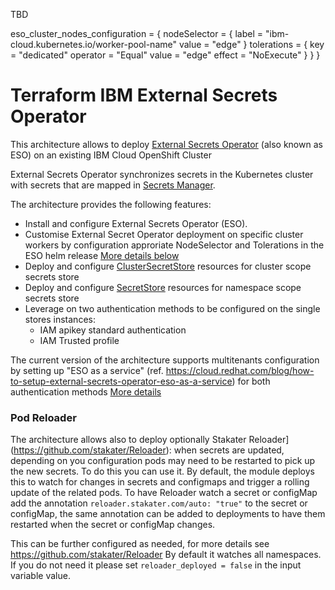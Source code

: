 TBD

eso_cluster_nodes_configuration = {
    nodeSelector = {
      label = "ibm-cloud.kubernetes.io/worker-pool-name"
      value = "edge"
    }
    tolerations = {
      key = "dedicated"
      operator = "Equal"
      value = "edge"
      effect = "NoExecute"
    }
  }
}

# Terraform IBM External Secrets Operator

This architecture allows to deploy [External Secrets Operator](https://external-secrets.io/latest/) (also known as ESO) on an existing IBM Cloud OpenShift Cluster

External Secrets Operator synchronizes secrets in the Kubernetes cluster with secrets that are mapped in [Secrets Manager](https://cloud.ibm.com/docs/secrets-manager).

The architecture provides the following features:
- Install and configure External Secrets Operator (ESO).
- Customise External Secret Operator deployment on specific cluster workers by configuration approriate NodeSelector and Tolerations in the ESO helm release [More details below](#customise-eso-deployment-on-specific-cluster-nodes)
- Deploy and configure [ClusterSecretStore](https://external-secrets.io/latest/api/clustersecretstore/) resources for cluster scope secrets store
- Deploy and configure [SecretStore](https://external-secrets.io/latest/api/secretstore/) resources for namespace scope secrets store 
- Leverage on two authentication methods to be configured on the single stores instances:
  - IAM apikey standard authentication
  - IAM Trusted profile

The current version of the architecture supports multitenants configuration by setting up "ESO as a service" (ref. https://cloud.redhat.com/blog/how-to-setup-external-secrets-operator-eso-as-a-service) for both authentication methods
[More details](https://github.com/terraform-ibm-modules/terraform-ibm-external-secrets-operator#example-of-multitenancy-configuration-example-in-namespaced-externalsecrets-stores)

### Pod Reloader

The architecture allows also to deploy optionally Stakater Reloader](https://github.com/stakater/Reloader): when secrets are updated, depending on you configuration pods may need to be restarted to pick up the new secrets. To do this you can use it.
By default, the module deploys this to watch for changes in secrets and configmaps and trigger a rolling update of the related pods.
To have Reloader watch a secret or configMap add the annotation `reloader.stakater.com/auto: "true"` to the secret or configMap, the same annotation can be added to deployments to have them restarted when the secret or configMap changes.

This can be further configured as needed, for more details see https://github.com/stakater/Reloader By default it watches all namespaces.
If you do not need it please set `reloader_deployed = false` in the input variable value.
